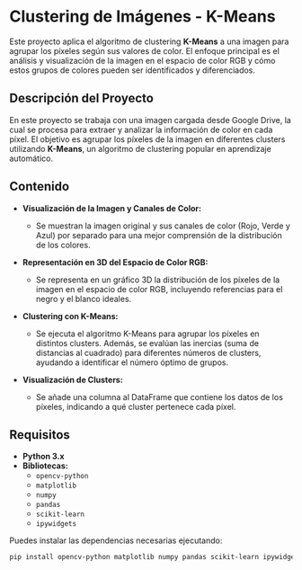 # Clustering de Imágenes - K-Means

Este proyecto aplica el algoritmo de clustering **K-Means** a una imagen para agrupar los píxeles según sus valores de color. El enfoque principal es el análisis y visualización de la imagen en el espacio de color RGB y cómo estos grupos de colores pueden ser identificados y diferenciados.

## Descripción del Proyecto

En este proyecto se trabaja con una imagen cargada desde Google Drive, la cual se procesa para extraer y analizar la información de color en cada píxel. El objetivo es agrupar los píxeles de la imagen en diferentes clusters utilizando **K-Means**, un algoritmo de clustering popular en aprendizaje automático.

## Contenido

- **Visualización de la Imagen y Canales de Color:**
  - Se muestran la imagen original y sus canales de color (Rojo, Verde y Azul) por separado para una mejor comprensión de la distribución de los colores.

- **Representación en 3D del Espacio de Color RGB:**
  - Se representa en un gráfico 3D la distribución de los píxeles de la imagen en el espacio de color RGB, incluyendo referencias para el negro y el blanco ideales.

- **Clustering con K-Means:**
  - Se ejecuta el algoritmo K-Means para agrupar los píxeles en distintos clusters. Además, se evalúan las inercias (suma de distancias al cuadrado) para diferentes números de clusters, ayudando a identificar el número óptimo de grupos.

- **Visualización de Clusters:**
  - Se añade una columna al DataFrame que contiene los datos de los píxeles, indicando a qué cluster pertenece cada píxel.

## Requisitos

- **Python 3.x**
- **Bibliotecas:**
  - `opencv-python`
  - `matplotlib`
  - `numpy`
  - `pandas`
  - `scikit-learn`
  - `ipywidgets`

Puedes instalar las dependencias necesarias ejecutando:

```bash
pip install opencv-python matplotlib numpy pandas scikit-learn ipywidgets
